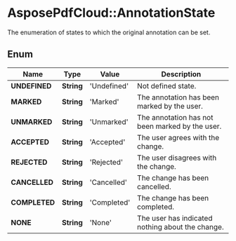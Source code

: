 ﻿# AsposePdfCloud::AnnotationState
The enumeration of states to which the original annotation can be set.

## Enum
Name | Type | Value | Description
------------ | ------------- | ------------- | -------------
**UNDEFINED** | **String** | 'Undefined' | Not defined state.
**MARKED** | **String** | 'Marked' | The annotation has been marked by the user.
**UNMARKED** | **String** | 'Unmarked' | The annotation has not been marked by the user.
**ACCEPTED** | **String** | 'Accepted' | The user agrees with the change.
**REJECTED** | **String** | 'Rejected' | The user disagrees with the change.
**CANCELLED** | **String** | 'Cancelled' | The change has been cancelled.
**COMPLETED** | **String** | 'Completed' | The change has been completed.
**NONE** | **String** | 'None' | The user has indicated nothing about the change.



